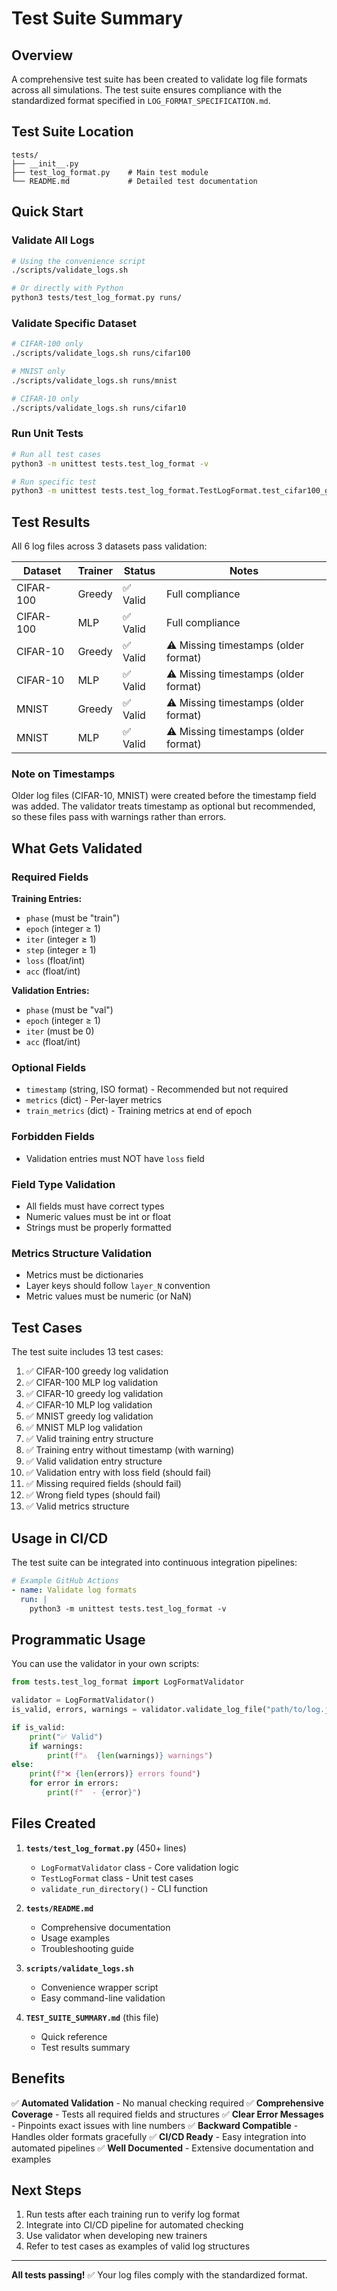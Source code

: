 # Test Suite Summary

## Overview

A comprehensive test suite has been created to validate log file formats across all simulations. The test suite ensures compliance with the standardized format specified in `LOG_FORMAT_SPECIFICATION.md`.

## Test Suite Location

```
tests/
├── __init__.py
├── test_log_format.py    # Main test module
└── README.md             # Detailed test documentation
```

## Quick Start

### Validate All Logs
```bash
# Using the convenience script
./scripts/validate_logs.sh

# Or directly with Python
python3 tests/test_log_format.py runs/
```

### Validate Specific Dataset
```bash
# CIFAR-100 only
./scripts/validate_logs.sh runs/cifar100

# MNIST only
./scripts/validate_logs.sh runs/mnist

# CIFAR-10 only
./scripts/validate_logs.sh runs/cifar10
```

### Run Unit Tests
```bash
# Run all test cases
python3 -m unittest tests.test_log_format -v

# Run specific test
python3 -m unittest tests.test_log_format.TestLogFormat.test_cifar100_greedy_log -v
```

## Test Results

All 6 log files across 3 datasets pass validation:

| Dataset | Trainer | Status | Notes |
|---------|---------|--------|-------|
| CIFAR-100 | Greedy | ✅ Valid | Full compliance |
| CIFAR-100 | MLP | ✅ Valid | Full compliance |
| CIFAR-10 | Greedy | ✅ Valid | ⚠️ Missing timestamps (older format) |
| CIFAR-10 | MLP | ✅ Valid | ⚠️ Missing timestamps (older format) |
| MNIST | Greedy | ✅ Valid | ⚠️ Missing timestamps (older format) |
| MNIST | MLP | ✅ Valid | ⚠️ Missing timestamps (older format) |

### Note on Timestamps
Older log files (CIFAR-10, MNIST) were created before the timestamp field was added. The validator treats timestamp as optional but recommended, so these files pass with warnings rather than errors.

## What Gets Validated

### Required Fields

**Training Entries:**
- `phase` (must be "train")
- `epoch` (integer ≥ 1)
- `iter` (integer ≥ 1)
- `step` (integer ≥ 1)
- `loss` (float/int)
- `acc` (float/int)

**Validation Entries:**
- `phase` (must be "val")
- `epoch` (integer ≥ 1)
- `iter` (must be 0)
- `acc` (float/int)

### Optional Fields
- `timestamp` (string, ISO format) - Recommended but not required
- `metrics` (dict) - Per-layer metrics
- `train_metrics` (dict) - Training metrics at end of epoch

### Forbidden Fields
- Validation entries must NOT have `loss` field

### Field Type Validation
- All fields must have correct types
- Numeric values must be int or float
- Strings must be properly formatted

### Metrics Structure Validation
- Metrics must be dictionaries
- Layer keys should follow `layer_N` convention
- Metric values must be numeric (or NaN)

## Test Cases

The test suite includes 13 test cases:

1. ✅ CIFAR-100 greedy log validation
2. ✅ CIFAR-100 MLP log validation
3. ✅ CIFAR-10 greedy log validation
4. ✅ CIFAR-10 MLP log validation
5. ✅ MNIST greedy log validation
6. ✅ MNIST MLP log validation
7. ✅ Valid training entry structure
8. ✅ Training entry without timestamp (with warning)
9. ✅ Valid validation entry structure
10. ✅ Validation entry with loss field (should fail)
11. ✅ Missing required fields (should fail)
12. ✅ Wrong field types (should fail)
13. ✅ Valid metrics structure

## Usage in CI/CD

The test suite can be integrated into continuous integration pipelines:

```yaml
# Example GitHub Actions
- name: Validate log formats
  run: |
    python3 -m unittest tests.test_log_format -v
```

## Programmatic Usage

You can use the validator in your own scripts:

```python
from tests.test_log_format import LogFormatValidator

validator = LogFormatValidator()
is_valid, errors, warnings = validator.validate_log_file("path/to/log.jsonl")

if is_valid:
    print("✅ Valid")
    if warnings:
        print(f"⚠️  {len(warnings)} warnings")
else:
    print(f"❌ {len(errors)} errors found")
    for error in errors:
        print(f"  - {error}")
```

## Files Created

1. **`tests/test_log_format.py`** (450+ lines)
   - `LogFormatValidator` class - Core validation logic
   - `TestLogFormat` class - Unit test cases
   - `validate_run_directory()` - CLI function

2. **`tests/README.md`**
   - Comprehensive documentation
   - Usage examples
   - Troubleshooting guide

3. **`scripts/validate_logs.sh`**
   - Convenience wrapper script
   - Easy command-line validation

4. **`TEST_SUITE_SUMMARY.md`** (this file)
   - Quick reference
   - Test results summary

## Benefits

✅ **Automated Validation** - No manual checking required
✅ **Comprehensive Coverage** - Tests all required fields and structures
✅ **Clear Error Messages** - Pinpoints exact issues with line numbers
✅ **Backward Compatible** - Handles older formats gracefully
✅ **CI/CD Ready** - Easy integration into automated pipelines
✅ **Well Documented** - Extensive documentation and examples

## Next Steps

1. Run tests after each training run to verify log format
2. Integrate into CI/CD pipeline for automated checking
3. Use validator when developing new trainers
4. Refer to test cases as examples of valid log structures

---

**All tests passing!** ✅ Your log files comply with the standardized format.
